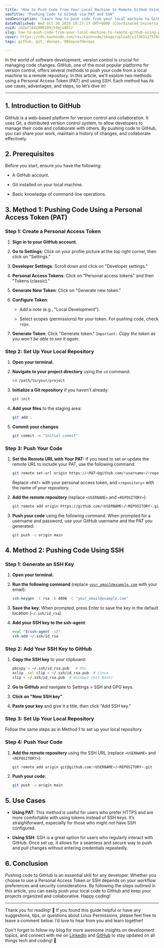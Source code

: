 ```yaml
---
title: "How to Push Code from Your Local Machine to Remote GitHub Using PAT and SSH"
seoTitle: "Pushing Code to GitHub via PAT and SSH"
seoDescription: "Learn how to push code from your local machine to GitHub using Personal Access Tokens (PAT) and SSH with step-by-step guidance"
datePublished: Wed Oct 30 2024 18:27:17 GMT+0000 (Coordinated Universal Time)
cuid: cm2w7l64z000109jtdqjo4blv
slug: how-to-push-code-from-your-local-machine-to-remote-github-using-pat-and-ssh
cover: https://cdn.hashnode.com/res/hashnode/image/upload/v1730312757687/724612e9-1e0e-4eb8-9909-f1b97bd560e7.png
tags: github, git, devops, 90daysofdevops

---
```


In the world of software development, version control is crucial for managing code changes. GitHub, one of the most popular platforms for version control, offers several methods to push your code from a local machine to a remote repository. In this article, we’ll explore two methods: using a Personal Access Token (PAT) and using SSH. Each method has its use cases, advantages, and steps, so let’s dive in!

---

## 1\. Introduction to GitHub

GitHub is a web-based platform for version control and collaboration. It uses Git, a distributed version control system, to allow developers to manage their code and collaborate with others. By pushing code to GitHub, you can share your work, maintain a history of changes, and collaborate effectively.

## 2\. Prerequisites

Before you start, ensure you have the following:

* A GitHub account.
    
* Git installed on your local machine.
    
* Basic knowledge of command-line operations.
    

## 3\. Method 1: Pushing Code Using a Personal Access Token (PAT)

### Step 1: Create a Personal Access Token

1. **Sign in to your GitHub account.**
    
2. **Go to Settings**: Click on your profile picture at the top right corner, then click on "Settings."
    
3. **Developer Settings**: Scroll down and click on "Developer settings."
    
4. **Personal Access Tokens**: Click on "Personal access tokens" and then "Tokens (classic)."
    
5. **Generate New Token**: Click on "Generate new token."
    
6. **Configure Token**:
    
    * Add a note (e.g., "Local Development").
        
    * Select scopes (permissions) for your token. For pushing code, check `repo`.
        
7. **Generate Token**: Click "Generate token." `Important:` *Copy the token as you won't be able to see it again*.
    

### Step 2: Set Up Your Local Repository

1. **Open your terminal.**
    
2. **Navigate to your project directory** using the `cd` command:
    
    ```bash
    cd /path/to/your/project
    ```
    
3. **Initialize a Git repository** if you haven't already:
    
    ```bash
    git init
    ```
    
4. **Add your files** to the staging area:
    
    ```bash
    git add .
    ```
    
5. **Commit your changes**:
    
    ```bash
    git commit -m "Initial commit"
    ```
    

### Step 3: Push Your Code

1. **Set the Remote URL with Your PAT:** If you need to set or update the remote URL to include your PAT, use the following command:
    
    ```bash
    git remote set-url origin https://<PAT>@github.com/<username>/<repository>.git
    ```
    
    Replace `<PAT>` with your personal access token, and `<repository>` with the name of your repository.
    
2. **Add the remote repository** (replace `<USERNAME>` and `<REPOSITORY>`):
    
    ```bash
    git remote add origin https://github.com/<USERNAME>/<REPOSITORY>.git
    ```
    
3. **Push your code** using the following command. When prompted for a username and password, use your GitHub username and the PAT you generated:
    
    ```bash
    git push -u origin main
    ```
    

## 4\. Method 2: Pushing Code Using SSH

### Step 1: Generate an SSH Key

1. **Open your terminal.**
    
2. **Run the following command** (replace [`your_email@example.com`](mailto:your_email@example.com) with your email):
    
    ```bash
    ssh-keygen -t rsa -b 4096 -C "your_email@example.com"
    ```
    
3. **Save the key**: When prompted, press Enter to save the key in the default location (`~/.ssh/id_rsa`).
    
4. **Add your SSH key to the ssh-agent**:
    
    ```bash
    eval "$(ssh-agent -s)"
    ssh-add ~/.ssh/id_rsa
    ```
    

### Step 2: Add Your SSH Key to GitHub

1. **Copy the SSH key** to your clipboard:
    
    ```bash
    pbcopy < ~/.ssh/id_rsa.pub   # Mac
    xclip -sel clip < ~/.ssh/id_rsa.pub  # Linux
    clip < ~/.ssh/id_rsa.pub  # Windows (Git Bash)
    ```
    
2. **Go to GitHub** and navigate to Settings &gt; SSH and GPG keys.
    
3. **Click on "New SSH key"**.
    
4. **Paste your key** and give it a title, then click "Add SSH key."
    

### Step 3: Set Up Your Local Repository

Follow the same steps as in Method 1 to set up your local repository.

### Step 4: Push Your Code

1. **Add the remote repository** using the SSH URL (replace `<USERNAME>` and `<REPOSITORY>`):
    
    ```bash
    git remote add origin git@github.com:<USERNAME>/<REPOSITORY>.git
    ```
    
2. **Push your code**:
    
    ```bash
    git push -u origin main
    ```
    

## 5\. Use Cases

* **Using PAT**: This method is useful for users who prefer HTTPS and are more comfortable with using tokens instead of SSH keys. It’s straightforward, especially for those who might not have SSH configured.
    
* **Using SSH**: SSH is a great option for users who regularly interact with GitHub. Once set up, it allows for a seamless and secure way to push and pull changes without entering credentials repeatedly.
    

## 6\. Conclusion

Pushing code to GitHub is an essential skill for any developer. Whether you choose to use a Personal Access Token or SSH depends on your workflow preferences and security considerations. By following the steps outlined in this article, you can easily push your local code to GitHub and keep your projects organized and collaborative. Happy coding!

---

Thank you for reading! 🚀 If you found this guide helpful or have any suggestions, tips, or questions about Linux Permissions, please feel free to leave a comment below. I’d love to hear from you and learn together!

Don't forget to follow my blog for more awesome insights on development topics, and connect with me on [LinkedIn](https://www.linkedin.com/in/ahireshubham/) and [GitHub](https://github.com/Shubham-Ahire) to stay updated on all things tech and coding! 🎉